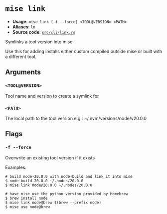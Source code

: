 # `mise link`

- **Usage**: `mise link [-f --force] <TOOL@VERSION> <PATH>`
- **Aliases**: `ln`
- **Source code**: [`src/cli/link.rs`](https://github.com/jdx/mise/blob/main/src/cli/link.rs)

Symlinks a tool version into mise

Use this for adding installs either custom compiled outside mise or built with a different tool.

## Arguments

### `<TOOL@VERSION>`

Tool name and version to create a symlink for

### `<PATH>`

The local path to the tool version
e.g.: ~/.nvm/versions/node/v20.0.0

## Flags

### `-f --force`

Overwrite an existing tool version if it exists

Examples:

```
# build node-20.0.0 with node-build and link it into mise
$ node-build 20.0.0 ~/.nodes/20.0.0
$ mise link node@20.0.0 ~/.nodes/20.0.0

# have mise use the python version provided by Homebrew
$ brew install node
$ mise link node@brew $(brew --prefix node)
$ mise use node@brew
```
